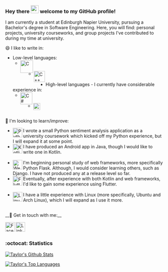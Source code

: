 ### Hey there <img src="https://media.giphy.com/media/hvRJCLFzcasrR4ia7z/giphy.gif" width="25px"> welcome to my GitHub profile!

I am currently a student at Edinburgh Napier University, pursuing a Bachelor's degree in Software Engineering. Here, you will find: personal projects, university courseworks, and group projects I've contributed to during my time at university.

😄 I like to write in:
* Low-level languages:
	* <img align="left" alt="C" width="40px" src="https://cdn.iconscout.com/icon/free/png-512/c-programming-569564.png"/><br/><br/>
	* <img align="left" alt="C++" width="35px" src="https://upload.wikimedia.org/wikipedia/commons/1/18/ISO_C%2B%2B_Logo.svg"/><br/><br/>
* High-level languages - I currently have considerable experience in:
	* <img align="left" alt="C#" width="38px" src="https://upload.wikimedia.org/wikipedia/commons/7/7a/C_Sharp_logo.svg"/><br/><br/>
	* <img align="left" alt="Java" width="22px" src="https://upload.wikimedia.org/wikipedia/de/e/e1/Java-Logo.svg"/><br/><br/>

🤔 I'm looking to learn/improve:
* <img align="left" alt="Python" width="30px" src="https://images.ctfassets.net/tvfg2m04ppj4/C1kxD19GTGr2UPntsColF/6b3a4b2655021507fc36dbde7b6b2697/Python-logo-notext.svg_.png?w=800"/>I wrote a small Python sentiment analysis application as a university coursework which kicked off my Python experience, but I will expand it at some point.
* <img align="left" alt="Kotlin" width="30px" src="https://upload.wikimedia.org/wikipedia/commons/7/74/Kotlin-logo.svg"/>I have produced an Android app in Java, though I would like to write one in Kotlin.</br></br>
* <img align="left" alt="Web Frameworks" width="30px" src="https://upload.wikimedia.org/wikipedia/commons/5/5e/%C3%86toms_-_Earth.svg"/>I'm beginning personal study of web frameworks, more specifically Python Flask. Although, I would consider learning others, such as Django. I have not produced any at a release level so far. 
* <img align="left" alt="Flutter" width="30px" src="https://seeklogo.com/images/F/flutter-logo-5086DD11C5-seeklogo.com.png"/>Eventually, after experience with both Kotlin and web frameworks, I'd like to gain some experience using Flutter.</br></br>
* <img align="left" alt="Linux" width="30px" src="https://cdn4.iconfinder.com/data/icons/logo-brand/512/linux_operating_system_logo-512.png"/>I have a little experience with Linux (more specifically, Ubuntu and Arch Linux), which I will expand as I use it more.

</br>
__💬 Get in touch with me:__

[<img align="left" alt="Facebook" width="30px" src="https://cdn.jsdelivr.net/npm/simple-icons@v3/icons/facebook.svg"/>][facebook]
[<img align="left" alt="LinkedIn" width="30px" src="https://cdn.jsdelivr.net/npm/simple-icons@v3/icons/linkedin.svg"/>][linkedin]

[facebook]: https://www.facebook.com/taylorc1009
[linkedin]: https://www.linkedin.com/in/taylor-courtney-27a70019b
<br/></br>

### :octocat: Statistics
[![Taylor's Github Stats](https://github-readme-stats.vercel.app/api?username=taylorc1009&show_icons=true&count_private=true&include_all_commits=true&theme=radical)](https://google.com)

[![Taylor's Top Languages](https://github-readme-stats.vercel.app/api/top-langs/?username=taylorc1009&layout=compact&line_height=50&theme=radical)](https://github.com/anuraghazra/github-readme-stats)